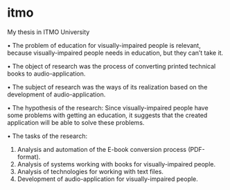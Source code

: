 # itmo
My thesis in ITMO University

• The problem of education for visually-impaired people is relevant, because visually-impaired people needs in education, but they can’t take it. 

• The object of research was the process of converting printed technical books to audio-application. 

• The subject of research was the ways of its realization based on the development of audio-application. 

• The hypothesis of the research: Since visually-impaired people have some problems with getting an education, it suggests that the created application will be able to solve these problems. 

• The tasks of the research: 

1. Analysis and automation of the E-book conversion process (PDF-format). 
2. Analysis of systems working with books for visually-impaired people. 
3. Analysis of technologies for working with text files. 
4. Development of audio-application for visually-impaired people. 
